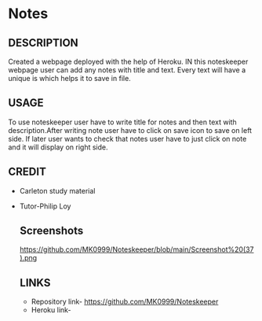 # Notes

## DESCRIPTION
Created a webpage deployed with the help of Heroku. IN this noteskeeper webpage user can add any notes with title and text. Every text will have a unique is which helps it to save in file.

## USAGE
To use noteskeeper user have to write title for notes and then text  with description.After writing note user have to click on save icon to save on left side. If later user wants to check that notes user have to just click on note and it will display on right side.

## CREDIT
- Carleton study material
- Tutor-Philip Loy

  ## Screenshots
  https://github.com/MK0999/Noteskeeper/blob/main/Screenshot%20(37).png
  

  ## LINKS
  - Repository link- https://github.com/MK0999/Noteskeeper
  - Heroku link- 
